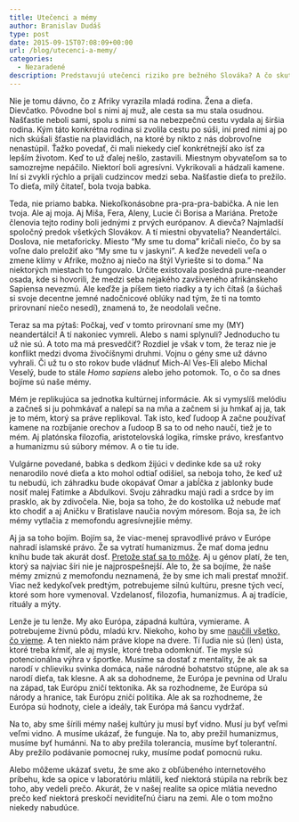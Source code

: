 ```yaml
---
title: Utečenci a mémy
author: Branislav Dudáš
type: post
date: 2015-09-15T07:08:09+00:00
url: /blog/utecenci-a-memy/
categories:
  - Nezaradené
description: Predstavujú utečenci riziko pre bežného Slováka? A čo skutočne zničí Európu a jej civilizáciu? Možno to budeme my sami.
---
```

Nie je tomu dávno, čo z Afriky vyrazila mladá rodina. Žena a dieťa. Dievčatko. Pôvodne bol s nimi aj muž, ale cesta sa mu stala osudnou. Našťastie neboli sami, spolu s nimi sa na nebezpečnú cestu vydala aj širšia rodina. Kým táto konkrétna rodina si zvolila cestu po súši, iní pred nimi aj po nich skúšali šťastie na plavidlách, na ktoré by nikto z nás dobrovoľne nenastúpil. Ťažko povedať, či mali niekedy cieľ konkrétnejší ako ísť za lepším životom. Keď to už ďalej nešlo, zastavili. Miestnym obyvateľom sa to samozrejme nepáčilo. Niektorí boli agresívni. Vykrikovali a hádzali kamene. Iní si zvykli rýchlo a prijali cudzincov medzi seba. Našťastie dieťa to prežilo. To dieťa, milý čitateľ, bola tvoja babka.

Teda, nie priamo babka. Niekoľkonásobne pra-pra-pra-babička. A nie len tvoja. Ale aj moja. Aj Miša, Fera, Aleny, Lucie či Borisa a Mariána. Pretože členovia tejto rodiny boli jednými z prvých európanov. A dievča? Najmladší spoločný predok všetkých Slovákov. A tí miestni obyvatelia? Neandertálci. Doslova, nie metaforicky. Miesto “My sme tu doma” kričali niečo, čo by sa voľne dalo preložiť ako “My sme tu v jaskyni”. A keďže nevedeli veľa o zmene klímy v Afrike, možno aj niečo na štýl Vyriešte si to doma.” Na niektorých miestach to fungovalo. Určite existovala posledná pure-neander osada, kde si hovorili, že medzi seba nejakého zavšiveného afrikánskeho Sapiensa nevezmú. Ale keďže ja píšem tieto riadky a ty ich čítaš (a šúchaš si svoje decentne jemné nadočnicové oblúky nad tým, že ti na tomto prirovnaní niečo nesedí), znamená to, že neodolali večne.

Teraz sa ma pýtaš: Počkaj, veď v tomto prirovnaní sme my (MY) neandertálci! A tí nakoniec vymreli. Alebo s nami splynuli? Jednoducho tu už nie sú. A toto ma má presvedčiť? Rozdiel je však v tom, že teraz nie je konflikt medzi dvoma živočíšnymi druhmi. Vojnu o gény sme už dávno vyhrali. Či už tu o sto rokov bude vládnuť Mich-Al Ves-Eli alebo Michal Veselý, bude to stále *Homo sapiens* alebo jeho potomok. To, o čo sa dnes bojíme sú naše mémy.

Mém je replikujúca sa jednotka kultúrnej informácie. Ak si vymyslíš melódiu a začneš si ju pohmkávať a nalepí sa na mňa a začnem si ju hmkať aj ja, tak je to mém, ktorý sa práve replikoval. Tak isto, keď ľudoop A začne používať kamene na rozbíjanie orechov a ľudoop B sa to od neho naučí, tiež je to mém. Aj platónska filozofia, aristotelovská logika, rímske právo, kresťantvo a humanizmu sú súbory mémov. A o tie tu ide.

Vulgárne povedané, babka s dedkom žijúci v dedinke kde sa už roky nenarodilo nové dieťa a kto mohol odtiaľ odišiel, sa neboja toho, že keď už tu nebudú, ich záhradku bude okopávať Omar a jabĺčka z jablonky bude nosiť malej Fatimke a Abdulkovi. Svoju záhradku majú radi a srdce by im prasklo, ak by zdivočela. Nie, boja sa toho, že do kostolíka už nebude mať kto chodiť a aj Aničku v Bratislave naučia novým móresom. Boja sa, že ich mémy vytlačia z memofondu agresívnejšie mémy.

Aj ja sa toho bojím. Bojím sa, že viac-menej spravodlivé právo v Európe nahradí islamské právo. Že sa vytratí humanizmus. Že mať doma jednu knihu bude tak akurát dosť. <a href="/blog/dost-bolo-jednosmernej-multikulturality/">Pretože stať sa to môže</a>. Aj u génov platí, že ten, ktorý sa najviac šíri nie je najprospešnejší. Ale to, že sa bojíme, že naše mémy zmiznú z memofondu neznamená, že by sme ich mali prestať množiť. Viac než kedykoľvek predtým, potrebujeme silnú kultúru, presne tých vecí, ktoré som hore vymenoval. Vzdelanosť, filozofia, humanizmus. A aj tradície, rituály a mýty.

Lenže je tu lenže. My ako Európa, západná kultúra, vymierame. A potrebujeme živnú pôdu, mladú krv. Niekoho, koho by sme <a href="/blog/o-podstate-vztahov-a-o-tom-co-ma-naucila-nova-spolubyvajuca/">naučili všetko, čo vieme</a>. A ten niekto nám práve klope na dvere. Tí ľudia nie sú (len) ústa, ktoré treba kŕmiť, ale aj mysle, ktoré treba odomknúť. Tie mysle sú potencionálna výhra v športke. Musíme sa dostať z mentality, že ak sa narodí v chlieviku svinka domáca, naše národné bohatstvo stúpne, ale ak sa narodí dieťa, tak klesne. A ak sa dohodneme, že Európa je pevnina od Uralu na západ, tak Európu zničí tektonika. Ak sa rozhodneme, že Európa sú národy a hranice, tak Európu zničí politika. Ale ak sa rozhodneme, že Európa sú hodnoty, ciele a ideály, tak Európa má šancu vydržať.

Na to, aby sme šírili mémy našej kultúry ju musí byť vidno. Musí ju byť veľmi veľmi vidno. A musíme ukázať, že funguje. Na to, aby prežil humanizmus, musíme byť humánni. Na to aby prežila tolerancia, musíme byť tolerantní. Aby prežilo podávanie pomocnej ruky, musíme podať pomocnú ruku.

Alebo môžeme ukázať svetu, že sme ako z obľúbeného internetového príbehu, kde sa opice v laboratóriu mlátili, keď niektorá stúpila na rebrík bez toho, aby vedeli prečo. Akurát, že v našej realite sa opice mlátia nevedno prečo keď niektorá preskočí neviditeľnú čiaru na zemi. Ale o tom možno niekedy nabudúce.